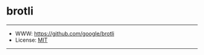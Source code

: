 # brotli

-----------------

- WWW: https://github.com/google/brotli
- License: [MIT][1]

-----------------

[1]: https://github.com/google/brotli/blob/master/LICENSE
